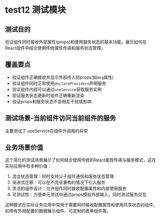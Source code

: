 # test12 测试模块

## 测试目的

验证组件同时接收外部属性(props)和使用服务状态的基本功能，展示如何在React组件中结合使用传统属性传递和服务状态管理。

## 覆盖要点

- 验证组件正确接收并显示外部传入的props(如`msg`属性)
- 验证组件同时正常使用`declareProviders`声明服务
- 验证组件内部可以通过`useService`获取服务实例
- 验证服务状态更新时组件正确重新渲染
- 验证props和服务状态不会相互干扰或影响

## 测试场景-当前组件访问当前组件的服务

主要测试了 useService在组件外调用的异常

## 业务场景价值

这个简化的测试场景展示了如何结合使用传统的React属性传递与服务模式，这在实际应用中有多种价值：

1. 混合状态管理：同时支持父子组件通信和服务状态管理
2. 渐进式迁移：可以在不完全重构的情况下引入服务
3. 灵活的组件设计：允许组件同时接收配置属性和内部使用服务
4. 可测试性：方便单元测试中通过props模拟外部输入，同时测试服务交互

这种模式在实际业务应用中常用于需要同时接收配置属性和使用共享状态的组件，如带有外观配置的数据展示组件、可定制的表单组件等。
